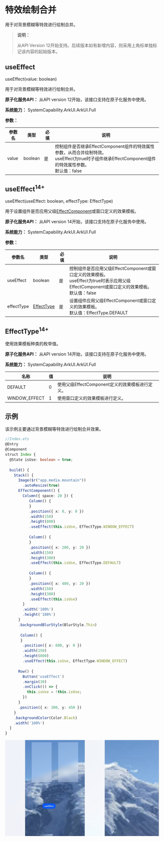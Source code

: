 # 特效绘制合并

用于对背景模糊等特效进行绘制合并。

> **说明：**
>
> 从API Version 12开始支持。后续版本如有新增内容，则采用上角标单独标记该内容的起始版本。
>

## useEffect

useEffect(value: boolean)

用于对背景模糊等特效进行绘制合并。

**原子化服务API：** 从API version 12开始，该接口支持在原子化服务中使用。

**系统能力：** SystemCapability.ArkUI.ArkUI.Full

**参数：**

| 参数名 | 类型 | 必填 | 说明 |
| -------- | -------- | -------- | -------- |
| value | boolean | 是 | 控制组件是否继承EffectComponent组件的特效属性参数，从而合并绘制特效。<br/>useEffect为true时子组件继承EffectComponent组件的特效属性参数。<br/>默认值：false|

## useEffect<sup>14+</sup>

useEffect(useEffect: boolean, effectType: EffectType)

用于设置组件是否应用<!--Del-->父级[EffectComponent](ts-container-effectcomponent-sys.md)或<!--DelEnd-->窗口定义的效果模板。

**原子化服务API：** 从API version 14开始，该接口支持在原子化服务中使用。

**系统能力：** SystemCapability.ArkUI.ArkUI.Full

**参数：**

| 参数名 | 类型 | 必填 | 说明 |
| -------- | -------- | -------- | -------- |
| useEffect | boolean | 是 | 控制组件是否应用<!--Del-->父级EffectComponent或<!--DelEnd-->窗口定义的效果模板。<br/>useEffect为true时表示应用<!--Del-->父级EffectComponent或<!--DelEnd-->窗口定义的效果模板。<br/>默认值：false|
| effectType | [EffectType](ts-universal-attributes-use-effect.md#effecttype14) | 是 | 设置组件应用<!--Del-->父级EffectComponent或<!--DelEnd-->窗口定义的效果模板。<br/>默认值：EffectType.DEFAULT|

## EffectType<sup>14+</sup>

使用效果模板种类的枚举值。

**原子化服务API：** 从API version 14开始，该接口支持在原子化服务中使用。

**系统能力：**  SystemCapability.ArkUI.ArkUI.Full

| 名称     | 值   | 说明                   |
| -------- | ---- | ---------------------- |
| DEFAULT  | 0   | 使用<!--Del-->父级EffectComponent定义的<!--DelEnd-->效果模板进行定义。 |
| WINDOW_EFFECT  | 1   | 使用窗口定义的效果模板进行定义。 |

<!--Del-->
## 示例

该示例主要通过背景模糊等特效进行绘制合并效果。

```ts
//Index.ets
@Entry
@Component
struct Index {
  @State isUse: boolean = true;

  build() {
    Stack() {
      Image($r("app.media.mountain"))
        .autoResize(true)
      EffectComponent() {
        Column({ space: 20 }) {
           Column() {
           }
           .position({ x: 0, y: 0 })
           .width(150)
           .height(800)
           .useEffect(this.isUse, EffectType.WINDOW_EFFECT)
         
           Column() {
           }
           .position({ x: 200, y: 20 })
           .width(150)
           .height(300)
           .useEffect(this.isUse, EffectType.DEFAULT)

           Column() {
           }
           .position({ x: 400, y: 20 })
           .width(150)
           .height(300)
           .useEffect(this.isUse)
        }
        .width('100%')
        .height('100%')
      }
      .backgroundBlurStyle(BlurStyle.Thin)

       Column() {
       }
        .position({ x: 600, y: 0 })
        .width(150)
        .height(800)
        .useEffect(this.isUse, EffectType.WINDOW_EFFECT)

      Row() {
        Button('useEffect')
        .margin(30)
        .onClick(() => {
          this.isUse = !this.isUse;
        })
      }
      .position({ x: 300, y: 450 })
    }
    .backgroundColor(Color.Black)
    .width('100%')
  }
}
```

![zh_image_useeffect_effecttype](figures/zh_image_useeffect_effecttype.png)
<!--DelEnd-->